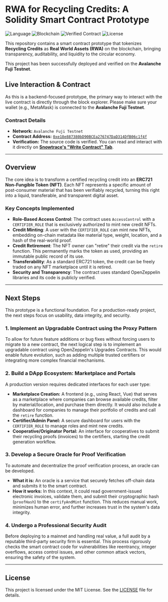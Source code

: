 # RWA for Recycling Credits: A Solidity Smart Contract Prototype

![Language](https://img.shields.io/badge/Language-Solidity-orange)
![Blockchain](https://img.shields.io/badge/Blockchain-Avalanche_Fuji-red)
![Verified Contract](https://img.shields.io/badge/Contract-Verified-green)
![License](https://img.shields.io/badge/License-MIT-blue)

This repository contains a smart contract prototype that tokenizes **Recycling Credits** as **Real World Assets (RWA)** on the blockchain, bringing transparency, auditability, and liquidity to the circular economy.

This project has been successfully deployed and verified on the **Avalanche Fuji Testnet**.

## Live Interaction & Contract

As this is a backend-focused prototype, the primary way to interact with the live contract is directly through the block explorer. Please make sure your wallet (e.g., MetaMask) is connected to the **Avalanche Fuji Testnet**.

### Contract Details

*   **Network:** `Avalanche Fuji Testnet`
*   **Contract Address:** [`0xe18e887380bD90BCEa276747DaD314DfB06c1f4f`](https://testnet.snowtrace.io/address/0xe18e887380bD90BCEa276747DaD314DfB06c1f4f)
*   **Verification:** The source code is verified. You can read and interact with it directly on **[Snowtrace's "Write Contract" Tab](https://testnet.snowtrace.io/address/0xe18e887380bD90BCEa276747DaD314DfB06c1f4f#writeContract)**.

---

## Overview

The core idea is to transform a certified recycling credit into an **ERC721 Non-Fungible Token (NFT)**. Each NFT represents a specific amount of post-consumer material that has been verifiably recycled, turning this right into a liquid, transferable, and transparent digital asset.

### Key Concepts Implemented

*   **Role-Based Access Control**: The contract uses `AccessControl` with a `CERTIFIER_ROLE` that is exclusively authorized to mint new credit NFTs.
*   **Credit Minting**: A user with the `CERTIFIER_ROLE` can mint new NFTs, embedding on-chain metadata like material type, weight, location, and a hash of the real-world proof.
*   **Credit Retirement**: The NFT owner can "retire" their credit via the `retire` function. This permanently marks the token as used, providing an immutable public record of its use.
*   **Transferability**: As a standard ERC721 token, the credit can be freely traded on any NFT marketplace until it is retired.
*   **Security and Transparency**: The contract uses standard OpenZeppelin libraries and its code is publicly verified.

---

## Next Steps

This prototype is a functional foundation. For a production-ready project, the next steps focus on usability, data integrity, and security.

### 1. Implement an Upgradable Contract using the Proxy Pattern

To allow for future feature additions or bug fixes without forcing users to migrate to a new contract, the next logical step is to implement an upgradable contract using OpenZeppelin's Upgrades Contracts. This would enable future evolution, such as adding multiple trusted certifiers or integrating more complex financial mechanisms.

### 2. Build a DApp Ecosystem: Marketplace and Portals

A production version requires dedicated interfaces for each user type:
*   **Marketplace Creation:** A frontend (e.g., using React, Vue) that serves as a marketplace where companies can browse available credits, filter by material/location, and purchase them directly. It would also include a dashboard for companies to manage their portfolio of credits and call the `retire` function.
*   **Certifier/Admin Panel:** A secure dashboard for users with the `CERTIFIER_ROLE` to manage roles and mint new credits.
*   **Cooperative/Originator Portal:** An interface for cooperatives to submit their recycling proofs (invoices) to the certifiers, starting the credit generation workflow.

### 3. Develop a Secure Oracle for Proof Verification

To automate and decentralize the proof verification process, an oracle can be developed.
*   **What it is:** An oracle is a service that securely fetches off-chain data and submits it to the smart contract.
*   **How it works:** In this context, it could read government-issued electronic invoices, validate them, and submit their cryptographic hash (`proofHash`) to the `certifyAndMint` function. This reduces manual work, minimizes human error, and further increases trust in the system's data integrity.

### 4. Undergo a Professional Security Audit

Before deploying to a mainnet and handling real value, a full audit by a reputable third-party security firm is essential. This process rigorously checks the smart contract code for vulnerabilities like reentrancy, integer overflows, access control issues, and other common attack vectors, ensuring the safety of the system.

---

## License

This project is licensed under the MIT License. See the [LICENSE](LICENSE) file for details.
